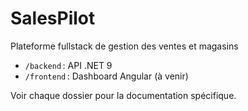 # SalesPilot

Plateforme fullstack de gestion des ventes et magasins

- `/backend` : API .NET 9 
- `/frontend` : Dashboard Angular (à venir)

Voir chaque dossier pour la documentation spécifique.